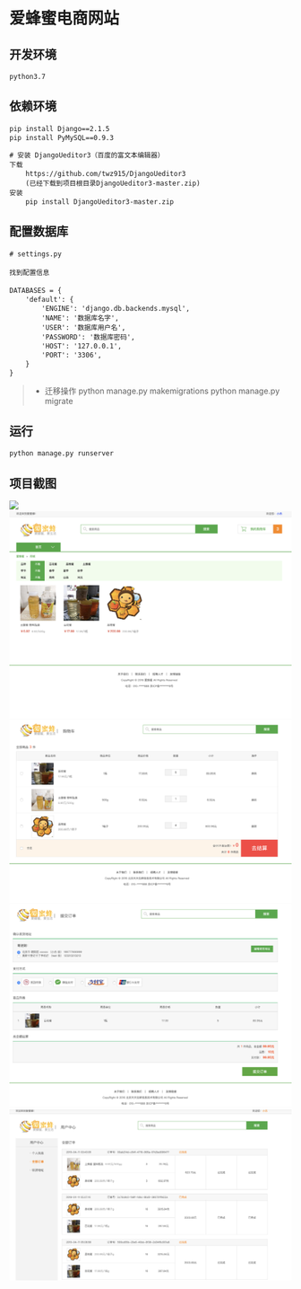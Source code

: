 # 爱蜂蜜电商网站

## 开发环境
    python3.7
## 依赖环境
    pip install Django==2.1.5
    pip install PyMySQL==0.9.3
    
```
# 安装 DjangoUeditor3（百度的富文本编辑器）
下载
    https://github.com/twz915/DjangoUeditor3
    (已经下载到项目根目录DjangoUeditor3-master.zip)
安装
    pip install DjangoUeditor3-master.zip

```
## 配置数据库

```
# settings.py

找到配置信息

DATABASES = {
    'default': {
        'ENGINE': 'django.db.backends.mysql',
        'NAME': '数据库名字',
        'USER': '数据库用户名',
        'PASSWORD': '数据库密码',
        'HOST': '127.0.0.1',
        'PORT': '3306',
    }
}

```
>- 迁移操作
    python manage.py makemigrations
    python manage.py migrate
    
## 运行
    python manage.py runserver



## 项目截图
![](https://github.com/xiaojie0202/honey_shop/blob/master/static/media/%E6%88%AA%E5%9B%BE1.png)
![](https://github.com/xiaojie0202/honey_shop/blob/master/static/media/%E6%88%AA%E5%9B%BE2.png)
![](https://github.com/xiaojie0202/honey_shop/blob/master/static/media/%E6%88%AA%E5%9B%BE3.png)
![](https://github.com/xiaojie0202/honey_shop/blob/master/static/media/%E6%88%AA%E5%9B%BE4.png)
![](https://github.com/xiaojie0202/honey_shop/blob/master/static/media/%E6%88%AA%E5%9B%BE5.png)
